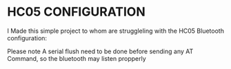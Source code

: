 # HC05 CONFIGURATION

I Made this simple project to whom are struggleling with the HC05 Bluetooth configuration:

Please note A serial flush need to be done before sending any AT Command, so the bluetooth may listen propperly
